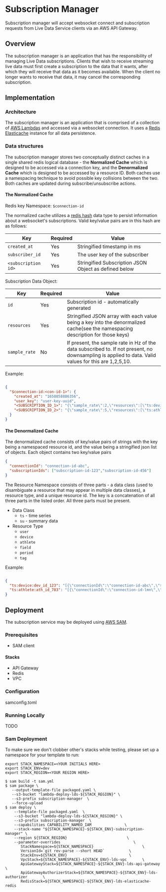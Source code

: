 # Subscription Manager

Subscription manager will accept websocket connect and subscription requests from Live Data Service clients via an AWS
API Gateway.

## Overview

The subscription manager is an application that has the responsibility of managing Live Data subscriptions. Clients that
wish to receive streaming live data must first create a subscription to the data that it wants, after which they will
receive that data as it becomes available. When the client no longer wants to receive that data, it may cancel the
corresponding subscription.

## Implementation

### Architecture

The subscription manager is an application that is comprised of a collection
of [AWS Lambdas](https://docs.aws.amazon.com/lambda/index.html) and accessed via a websocket connection. It uses a
[Redis Elasticache](https://aws.amazon.com/elasticache/) instance for all data persistence.

### Data structures

The subscription manager stores two conceptually distinct caches in a single shared redis logical database - the
**Normalized Cache** which is designed to be accessed via a connection key, and the **Denormalized Cache** which is
designed to be accessed by a resource ID. Both caches use a namespacing technique to avoid possible key collisions
between the two. Both caches are updated during subscribe/unsubscribe actions.

#### The Normalized Cache

Redis key Namespace: `$connection-id`

The normalized cache utilizes a [redis hash](https://redis.io/docs/manual/data-types/#hashes) data type to persist
information about a websocket's subscriptions. Valid key/value pairs are in this hash are as follows:

| Key                 | Required  | Value                                                 |
|---------------------|-----------|-------------------------------------------------------|
| `created_at`        | Yes       | Stringified timestamp in ms                           |
| `subscriber_id`     | Yes       | The user key of the subscriber                        |
| `<subscription id>` | Yes       | Stringified Subscription JSON Object as defined below |

Subscription Data Object:

| Key           | Required | Value                                                                                                                                                |
|---------------|----------|------------------------------------------------------------------------------------------------------------------------------------------------------|
| `id`          | Yes      | Subscription id - automatically generated                                                                                                            |
| `resources`   | Yes      | Stringified JSON array with each value being a key into the denormalized cache(see the namespacing description for those keys)                       |
| `sample_rate` | No       | If present, the sample rate in Hz of the data subscribed to. If not present, no downsampling is applied to data. Valid values for this are 1,2,5,10. | 

Example:

```json

{
  "$connection-id:<con-id-1>": {
    "created_at": "1658858886356",
    "user_key": "user-key-uuid",
    "<SUBSCRIPTION_ID_1>": "{\"sample_rate\":2,\"resources\":[\"ts:device:dev-id-1\",\"ts:device:dev-id-2\"]}",
    "<SUBSCRIPTION_ID_2>": "{\"sample_rate\":5,\"resources\":[\"ts:athlete:ath-id-1\",\"ts:user:user-id-1\"]}"
  }
}

```

#### The Denormalized Cache

The denormalized cache consists of key/value pairs of strings with the key being a namespaced resource id, and the value
being a stringified json list of objects. Each object contains two key/value pairs

```json 
{
  "connectionId": "connection-id-abc",
  "subscriptionIds": ["subscription-id-123","subscription-id-456"]
}
```

The Resource Namespace consists of three parts - a data class (used to disambiguate a resource that may appear in
multiple data classes), a resource type, and a unique resource id. The key is a concatenation of all three parts in the
listed order. All three parts must be present.

- Data Class
    - `ts` - time series
    - `su` - summary data
- Resource Type
    - `user`
    - `device`
    - `athlete`
    - `field`
    - `period`
    - `tag`

Example:

```json

{
  "ts:device:dev_id_123": "[{\"connectionId\":\"connection-id-abc\",\"subscriptionIds\":[\"subscription-id-123\",\"subscription-id-456\"]},{\"connectionId\":\"connection-id-lmn\",\"subscriptionIds\":[\"subscription-id-545\",\"subscription-id-767\"]}]",
  "ts:athlete:ath_id_783": "[{\"connectionId\":\"connection-id-lmn\",\"subscriptionIds\":[\"subscription-id-988\",\"subscription-id-767\"]}]"
}

```

## Deployment

The subscription service may be deployed
using [AWS SAM](https://docs.aws.amazon.com/serverless-application-model/latest/developerguide/what-is-sam.html).

### Prerequisites

- SAM client

#### Stacks

- API Gateway
- Redis
- VPC

### Configuration

samconfig.toml

### Running Locally

TODO

### Sam Deployment

To make sure we don't clobber other's stacks while testing, please set up a namespace for your template to run:

```shell
export STACK_NAMESPACE=<YOUR INITIALS HERE>
export STACK_ENV=dev
export STACK_REGION=<YOUR REGION HERE>
```

```shell
$ sam build -t sam.yml 
$ sam package \
   --output-template-file packaged.yaml \
   --s3-bucket "lambda-deploy-lds-${STACK_REGION}" \
   --s3-prefix subscription-manager  \
   --force-upload 
$ sam deploy \
    --template-file packaged.yaml  \
    --s3-bucket "lambda-deploy-lds-${STACK_REGION}" \
    --s3-prefix subscription-manager  \
    --capabilities CAPABILITY_NAMED_IAM               \
    --stack-name "${STACK_NAMESPACE}-${STACK_ENV}-subscription-manager" \
    --region ${STACK_REGION}                           \
    --parameter-overrides                                 \
       StackNamespace=${STACK_NAMESPACE}                      \
       VersionId=`git rev-parse --short HEAD`           \
       StackEnv=${STACK_ENV}                            \
       VpcStack=${STACK_NAMESPACE}-${STACK_ENV}-lds-vpc       \
       ApiGatewayStack=${STACK_NAMESPACE}-${STACK_ENV}-lds-api-gateway       \
       ApiGatewayAuthorizerStack=${STACK_NAMESPACE}-${STACK_ENV}-lds-authorizer       \
       RedisStack=${STACK_NAMESPACE}-${STACK_ENV}-lds-elasticache-redis             
```